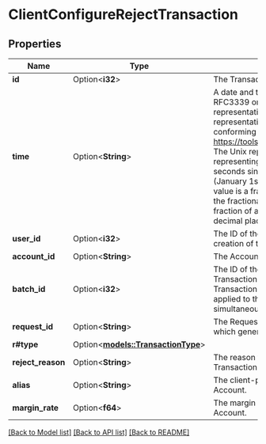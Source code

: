 # ClientConfigureRejectTransaction

## Properties

Name | Type | Description | Notes
------------ | ------------- | ------------- | -------------
**id** | Option<**i32**> | The Transaction's Identifier. | [optional]
**time** | Option<**String**> | A date and time value using either RFC3339 or UNIX time representation. The RFC 3339 representation is a string conforming to https://tools.ietf.org/rfc/rfc3339.txt. The Unix representation is a string representing the number of seconds since the Unix Epoch (January 1st, 1970 at UTC). The value is a fractional number, where the fractional part represents a fraction of a second (up to nine decimal places). | [optional]
**user_id** | Option<**i32**> | The ID of the user that initiated the creation of the Transaction. | [optional]
**account_id** | Option<**String**> | The Account's identifier | [optional]
**batch_id** | Option<**i32**> | The ID of the \"batch\" that the Transaction belongs to. Transactions in the same batch are applied to the Account simultaneously. | [optional]
**request_id** | Option<**String**> | The Request ID of the request which generated the transaction. | [optional]
**r#type** | Option<[**models::TransactionType**](TransactionType.md)> |  | [optional]
**reject_reason** | Option<**String**> | The reason that the Reject Transaction was created | [optional]
**alias** | Option<**String**> | The client-provided alias for the Account. | [optional]
**margin_rate** | Option<**f64**> | The margin rate override for the Account. | [optional]

[[Back to Model list]](../README.md#documentation-for-models) [[Back to API list]](../README.md#documentation-for-api-endpoints) [[Back to README]](../README.md)


